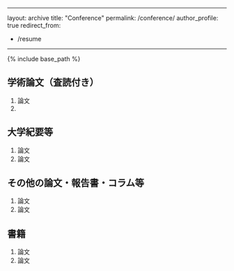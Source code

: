 
---
layout: archive
title: "Conference"
permalink: /conference/
author_profile: true
redirect_from:
  - /resume
---

{% include base_path %}


## 学術論文（査読付き）
1. 論文
2. 
  

## 大学紀要等
1. 論文
2. 論文
  

## その他の論文・報告書・コラム等
1. 論文
2. 論文

## 書籍
1. 論文
2. 論文


